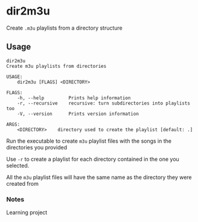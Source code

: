 # dir2m3u

Create `.m3u` playlists from a directory structure

## Usage

```
dir2m3u 
Create m3u playlists from directories

USAGE:
    dir2m3u [FLAGS] <DIRECTORY>

FLAGS:
    -h, --help         Prints help information
    -r, --recursive    recursive: turn subdirectories into playlists too
    -V, --version      Prints version information

ARGS:
    <DIRECTORY>    directory used to create the playlist [default: .]
```

Run the executable to create `m3u` playlist files with the songs in the directories you provided

Use `-r` to create a playlist for each directory contained in the one you selected.

All the `m3u` playlist files will have the same name as the directory they were created from

### Notes

Learning project
